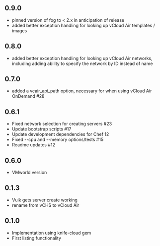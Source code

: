 ## 0.9.0
* pinned version of fog to < 2.x in anticipation of release
* added better exception handling for looking up vCloud Air templates / images

## 0.8.0
* added better exception handling for looking up vCloud Air networks, including adding ability to specify the network by ID instead of name

## 0.7.0
* added a vcair_api_path option, necessary for when using vCloud Air OnDemand #28

## 0.6.1
* Fixed network selection for creating servers #23
* Update bootstrap scripts #17
* Update development dependencies for Chef 12
* Fixed --cpu and --memory options/tests #15
* Readme updates #12

## 0.6.0
* VMworld version

## 0.1.3
* Vulk gets server create working
* rename from vCHS to vCloud Air

## 0.1.0
* Implementation using knife-cloud gem
* First listing functionality

